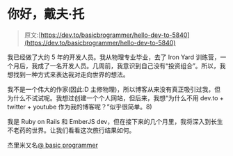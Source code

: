 # 你好，戴夫·托

> 原文:[https://dev.to/basicbrogrammer/hello-dev-to-5840](https://dev.to/basicbrogrammer/hello-dev-to-5840)

我已经做了大约 5 年的开发人员。我从物理专业毕业，去了 Iron Yard 训练营，一个月后，我成了一名开发人员。几周前，我意识到自己没有“投资组合”。所以，我想找到一种方式来表达我对走向世界的想法。

我不是一个伟大的作家(因此:D 主修物理)，所以博客从来没有真正吸引过我，但为什么不试试呢。我想过创建一个个人网站，但后来，我想“为什么不用 dev.to + twitter + youtube 作为我的博客呢？”似乎很简单。8)

我是 Ruby on Rails 和 EmberJS dev，但在接下来的几个月里，我将深入到长生不老药的世界。让我们看看这次旅行结果如何。

杰里米又名[@ basic programmer](https://dev.to/basicbrogrammer)